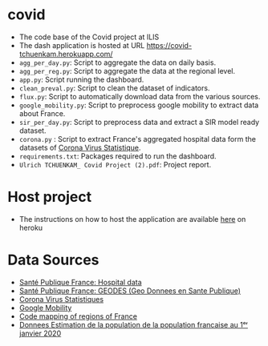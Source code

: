 # covid
* The code base of the Covid project at ILIS 
* The dash application is hosted at URL https://covid-tchuenkam.herokuapp.com/
* `agg_per_day.py`: Script to aggregate the data on daily basis.
* `agg_per_reg.py`: Script to aggregate the data at the regional level. 
* `app.py`: Script running the dashboard.
* `clean_preval.py`: Script to clean the dataset of indicators.
* `flux.py`: Script to automatically download data from the various sources.
* `google_mobility.py`: Script to preprocess google mobility to extract data about France. 
* `sir_per_day.py`: Script to preprocess data and extract a SIR model ready dataset. 
* `corona.py` : Script to extract France's aggregated hospital data form the datasets of [Corona Virus Statistique](https://www.coronavirus-statistiques.com/open-data/?fbclid=IwAR0Mn7mZqd1zh3Dz54wL8CViwDSJDSHSkiU1lxwxr2dRvVQCkIme49WVZdc).
* `requirements.txt`: Packages required to run the dashboard.
* `Ulrich TCHUENKAM_ Covid Project (2).pdf`: Project report. 

# Host project
* The instructions on how to host the application are available [here](https://dash.plotly.com/deployment) on heroku 

# Data Sources
* [Santé Publique France: Hospital data](https://www.data.gouv.fr/fr/datasets/donnees-hospitalieres-relatives-a-lepidemie-de-covid-19/)
* [Santé Publique France: GEODES (Geo Donnees en Sante Publique)](https://geodes.santepubliquefrance.fr/#c=indicator&view=map2)
* [Corona Virus Statistiques](https://www.coronavirus-statistiques.com/open-data/?fbclid=IwAR0Mn7mZqd1zh3Dz54wL8CViwDSJDSHSkiU1lxwxr2dRvVQCkIme49WVZdc)
* [Google Mobility](https://www.google.com/covid19/mobility/)
* [Code mapping of regions of France](https://www.data.gouv.fr/fr/datasets/departements-de-france/?fbclid=IwAR3en1smTJleFB63SBcOZaZ_-KSMm__IR0DjCvrlA5qrnDpoMulyz8OvNCs#_)
* [Donnees Estimation de la population de la population francaise au 1ᵉʳ janvier 2020](https://www.insee.fr/fr/statistiques/1893198)
